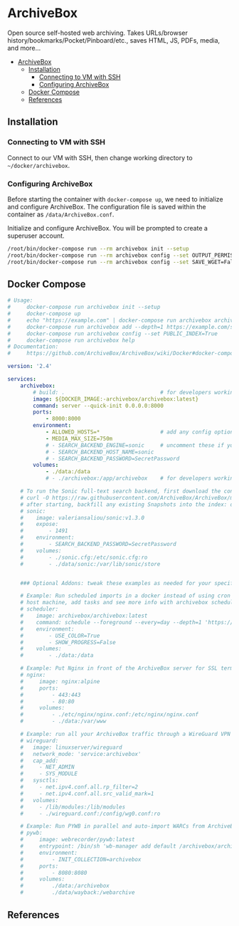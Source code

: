 # ArchiveBox

Open source self-hosted web archiving. Takes URLs/browser history/bookmarks/Pocket/Pinboard/etc., saves HTML, JS, PDFs, media, and more...

<!-- TOC -->

- [ArchiveBox](#archivebox)
  - [Installation](#installation)
    - [Connecting to VM with SSH](#connecting-to-vm-with-ssh)
    - [Configuring ArchiveBox](#configuring-archivebox)
  - [Docker Compose](#docker-compose)
  - [References](#references)

<!-- /TOC -->

## Installation

### Connecting to VM with SSH

Connect to our VM with SSH, then change working directory to `~/docker/archivebox`.

### Configuring ArchiveBox

Before starting the container with `docker-compose up`, we need to initialize and configure ArchiveBox. The configuration file is saved within the container as `/data/ArchiveBox.conf`.

Initialize and configure ArchiveBox. You will be prompted to create a superuser account.

```bash
/root/bin/docker-compose run --rm archivebox init --setup
/root/bin/docker-compose run --rm archivebox config --set OUTPUT_PERMISSIONS=644
/root/bin/docker-compose run --rm archivebox config --set SAVE_WGET=False SAVE_WARC=False SAVE_SCREENSHOT=False SAVE_DOM=False SAVE_READABILITY=False SAVE_MERCURY=False SAVE_GIT=False SAVE_MEDIA=False
```

## Docker Compose

```yaml
# Usage:
#     docker-compose run archivebox init --setup
#     docker-compose up
#     echo "https://example.com" | docker-compose run archivebox archivebox add
#     docker-compose run archivebox add --depth=1 https://example.com/some/feed.rss
#     docker-compose run archivebox config --set PUBLIC_INDEX=True
#     docker-compose run archivebox help
# Documentation:
#     https://github.com/ArchiveBox/ArchiveBox/wiki/Docker#docker-compose

version: '2.4'

services:
    archivebox:
        # build: .                              # for developers working on archivebox
        image: ${DOCKER_IMAGE:-archivebox/archivebox:latest}
        command: server --quick-init 0.0.0.0:8000
        ports:
            - 8000:8000
        environment:
            - ALLOWED_HOSTS=*                   # add any config options you want as env vars
            - MEDIA_MAX_SIZE=750m
            # - SEARCH_BACKEND_ENGINE=sonic     # uncomment these if you enable sonic below
            # - SEARCH_BACKEND_HOST_NAME=sonic
            # - SEARCH_BACKEND_PASSWORD=SecretPassword
        volumes:
            - ./data:/data
            # - ./archivebox:/app/archivebox    # for developers working on archivebox

    # To run the Sonic full-text search backend, first download the config file to sonic.cfg
    # curl -O https://raw.githubusercontent.com/ArchiveBox/ArchiveBox/master/etc/sonic.cfg
    # after starting, backfill any existing Snapshots into the index: docker-compose run archivebox update --index-only
    # sonic:
    #    image: valeriansaliou/sonic:v1.3.0
    #    expose:
    #        - 1491
    #    environment:
    #        - SEARCH_BACKEND_PASSWORD=SecretPassword
    #    volumes:
    #        - ./sonic.cfg:/etc/sonic.cfg:ro
    #        - ./data/sonic:/var/lib/sonic/store


    ### Optional Addons: tweak these examples as needed for your specific use case

    # Example: Run scheduled imports in a docker instead of using cron on the
    # host machine, add tasks and see more info with archivebox schedule --help
    # scheduler:
    #    image: archivebox/archivebox:latest
    #    command: schedule --foreground --every=day --depth=1 'https://getpocket.com/users/USERNAME/feed/all'
    #    environment:
    #        - USE_COLOR=True
    #        - SHOW_PROGRESS=False
    #    volumes:
    #        - ./data:/data

    # Example: Put Nginx in front of the ArchiveBox server for SSL termination
    # nginx:
    #     image: nginx:alpine
    #     ports:
    #         - 443:443
    #         - 80:80
    #     volumes:
    #         - ./etc/nginx/nginx.conf:/etc/nginx/nginx.conf
    #         - ./data:/var/www

    # Example: run all your ArchiveBox traffic through a WireGuard VPN tunnel
    # wireguard:
    #   image: linuxserver/wireguard
    #   network_mode: 'service:archivebox'
    #   cap_add:
    #     - NET_ADMIN
    #     - SYS_MODULE
    #   sysctls:
    #     - net.ipv4.conf.all.rp_filter=2
    #     - net.ipv4.conf.all.src_valid_mark=1
    #   volumes:
    #     - /lib/modules:/lib/modules
    #     - ./wireguard.conf:/config/wg0.conf:ro

    # Example: Run PYWB in parallel and auto-import WARCs from ArchiveBox
    # pywb:
    #     image: webrecorder/pywb:latest
    #     entrypoint: /bin/sh 'wb-manager add default /archivebox/archive/*/warc/*.warc.gz; wayback --proxy;'
    #     environment:
    #         - INIT_COLLECTION=archivebox
    #     ports:
    #         - 8080:8080
    #     volumes:
    #         ./data:/archivebox
    #         ./data/wayback:/webarchive
```

## References


